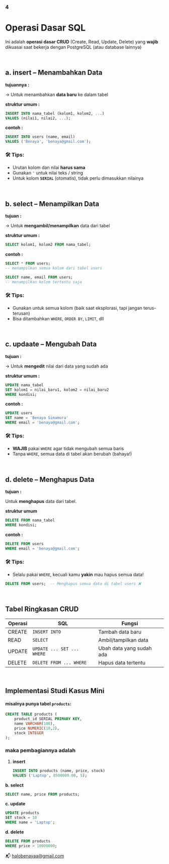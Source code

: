 ### 4
# **Operasi Dasar SQL**

Ini adalah **operasi dasar CRUD** (Create, Read, Update, Delete) yang **wajib**  dikuasai saat bekerja dengan PostgreSQL (atau database lainnya)

<br/>

## a. insert – Menambahkan Data

**tujuannya :**

→ Untuk menambahkan **data baru** ke dalam tabel

**struktur umum :**

```sql
INSERT INTO nama_tabel (kolom1, kolom2, ...)
VALUES (nilai1, nilai2, ...);
```

**contoh :**

```sql
INSERT INTO users (name, email)
VALUES ('Benaya', 'benaya@gmail.com');

```

### 🛠 Tips:

- Urutan kolom dan nilai **harus sama**
- Gunakan `'` untuk nilai teks / string
- Untuk kolom **`SERIAL`** (otomatis), tidak perlu dimasukkan nilainya

<br/>

## b. select – Menampilkan Data

**tujuan :**

→ Untuk **mengambil/menampilkan** data dari tabel

**struktur umum :**

```sql
SELECT kolom1, kolom2 FROM nama_tabel;
```

**contoh :**

```sql
SELECT * FROM users;
-- menampilkan semua kolom dari tabel users

SELECT name, email FROM users;
-- menampilkan kolom tertentu saja
```

### 🛠 Tips:

- Gunakan  untuk semua kolom (baik saat eksplorasi, tapi jangan terus-terusan)
- Bisa ditambahkan `WHERE`, `ORDER BY`, `LIMIT`, dll

<br/>

## c. updaate – Mengubah Data

**tujuan :** 

→ Untuk **mengedit** nilai dari data yang sudah ada

**struktur umum :** 

```sql
UPDATE nama_tabel
SET kolom1 = nilai_baru1, kolom2 = nilai_baru2
WHERE kondisi;
```

**contoh :**

```sql
UPDATE users
SET name = 'Benaya Simamora'
WHERE email = 'benaya@gmail.com';

```

### 🛠 Tips:

- **WAJIB** pakai `WHERE` agar tidak mengubah semua baris
- Tanpa `WHERE`, semua data di tabel akan berubah (bahaya!)

<br/>

## d. delete – Menghapus Data

**tujuan :**

Untuk **menghapus** data dari tabel.

**struktur umum**

```sql
DELETE FROM nama_tabel
WHERE kondisi;
```

**contoh :**

```sql
DELETE FROM users
WHERE email = 'benaya@gmail.com';

```

### 🛠 Tips:

- Selalu pakai `WHERE`, kecuali kamu **yakin** mau hapus semua data!

```sql
DELETE FROM users;  -- Menghapus semua data di tabel users ❌
```

<br/>

## Tabel Ringkasan CRUD

| Operasi | SQL | Fungsi |
| --- | --- | --- |
| CREATE | `INSERT INTO` | Tambah data baru |
| READ | `SELECT` | Ambil/tampilkan data |
| UPDATE | `UPDATE ... SET ... WHERE` | Ubah data yang sudah ada |
| DELETE | `DELETE FROM ... WHERE` | Hapus data tertentu |

<br/>

## Implementasi Studi Kasus Mini

#### misalnya punya tabel `products`:

```sql
CREATE TABLE products (
    product_id SERIAL PRIMARY KEY,
    name VARCHAR(100),
    price NUMERIC(10,2),
    stock INTEGER
);

```

### maka pembagiannya adalah

1. **insert**
    
    ```sql
    INSERT INTO products (name, price, stock)
    VALUES ('Laptop', 8500000.00, 5);
    ```
    

**b. select**

```sql
SELECT name, price FROM products;
```

**c. update**

```sql
UPDATE products
SET stock = 10
WHERE name = 'Laptop';
```

**d. delete**

```sql
DELETE FROM products
WHERE price > 10000000;
```

📬 [halobenayaa@gmail.com](mailto:halobenayaa@gmail.com)
